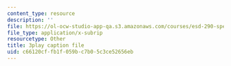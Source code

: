 ```yaml
---
content_type: resource
description: ''
file: https://ol-ocw-studio-app-qa.s3.amazonaws.com/courses/esd-290-special-topics-in-supply-chain-management-spring-2005/c66120cffb1f059bc7b05c3ce52656eb_pqdN-zGWkfY.srt
file_type: application/x-subrip
resourcetype: Other
title: 3play caption file
uid: c66120cf-fb1f-059b-c7b0-5c3ce52656eb
---
```


